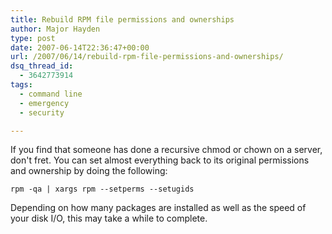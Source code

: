 ```yaml
---
title: Rebuild RPM file permissions and ownerships
author: Major Hayden
type: post
date: 2007-06-14T22:36:47+00:00
url: /2007/06/14/rebuild-rpm-file-permissions-and-ownerships/
dsq_thread_id:
  - 3642773914
tags:
  - command line
  - emergency
  - security

---
```

If you find that someone has done a recursive chmod or chown on a server, don't fret. You can set almost everything back to its original permissions and ownership by doing the following:

```
rpm -qa | xargs rpm --setperms --setugids
```

Depending on how many packages are installed as well as the speed of your disk I/O, this may take a while to complete.
